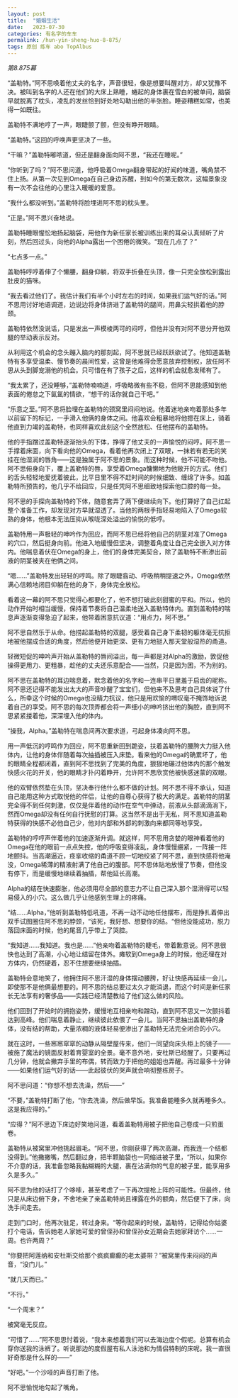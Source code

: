 ```yaml
---
layout: post
title:  "婚姻生活"
date:   2023-07-30
categories: 有名字的车车
permalink: /hun-yin-sheng-huo-8-875/
tags: 原创 练车 abo TopAlbus
---
```



<em>第8.875幕</em>


“盖勒特。”阿不思唤着他丈夫的名字，声音很轻，像是想要叫醒对方，却又犹豫不决。被叫到名字的人还在他们的大床上熟睡，蜷起的身体裹在雪白的被单间，脑袋早就脱离了枕头，凌乱的发丝恰到好处地勾勒出他的半张脸。睡姿糟糕如常，也美得一如既往。

盖勒特不满地哼了一声，眼睫颤了颤，但没有睁开眼睛。

“盖勒特。”这回的呼唤声更坚决了一些。

“干嘛？”盖勒特嘟哝道，但还是翻身面向阿不思，“我还在睡呢。”

“你听到了吗？”阿不思问道，他呼吸着Omega翻身带起的好闻的味道，嘴角禁不住上扬。从第一次见到Omega在自己身边苏醒，到如今的第无数次，这幅景象没有一次不会往他的心里注入暖暖的爱意。

“我什么都没听到。”盖勒特将脸埋进阿不思的枕头里。

“正是。”阿不思兴奋地说。

盖勒特睡眼惺忪地扬起脑袋，用他作为新任家长被训练出来的耳朵认真倾听了片刻，然后回过头，向他的Alpha露出一个困倦的微笑。“现在几点了？”

“七点多一点。”

盖勒特哼哼着伸了个懒腰，翻身仰躺，将双手折叠在头顶，像一只完全放松到露出肚皮的猫咪。

“我去看过他们了。我估计我们有半个小时左右的时间，如果我们运气好的话。”阿不思用讨好地语调道，边说边将身体挤进了盖勒特的腿间，用鼻尖轻拱着他的脖颈。

盖勒特依然没说话，只是发出一声模棱两可的闷哼，但他并没有对阿不思分开他双腿的举动表示反对。

从利用这个机会的念头蹦入脑内的那刻起，阿不思就已经跃跃欲试了。他知道盖勒特有多享受温柔、慢节奏的晨间性爱，这曾是他难得会愿意放弃控制权，放任阿不思从头到脚宠溺他的机会。只可惜在有了孩子之后，这样的机会就愈发稀有了。

“我太累了，还没睡够，”盖勒特喃喃道，呼吸略微有些不稳，但阿不思能感知到他表面的倦怠之下氤氲的情欲，“想干的话你就自己干吧。”

“乐意之至。”阿不思将脸埋在盖勒特的颈窝里闷闷地说。他着迷地亲吻着那处多年以前留下的标记，一手滑入他俩的身体之间。他喜欢会粗暴地将他摁在床上，骑着他直到力竭的盖勒特，也同样喜欢此刻这个全然放松、任他摆布的盖勒特。

他的手指蹭过盖勒特逐渐抬头的下体，挣得了他丈夫的一声愉悦的闷哼。阿不思一手撑着床面，向下看向他的Omega，看着他再次闭上了双眼，一抹若有若无的笑挂在他湿润的唇角——这是独属于阿不思的景象。而这种时候，他不可能不吻他。阿不思俯身向下，覆上盖勒特的唇，享受着Omega慵懒地为他敞开的方式。他们的舌头轻轻地爱抚着彼此，比平日里不得不赶时间的时候细致、缠绵了许多。如盖勒特所预告的，他几乎不给回应，只是任凭阿不思细致地探索他口腔的每一处。

阿不思的手探向盖勒特的下体，随意套弄了两下便继续向下。他打算好了自己扛起整个准备工作，却发现对方早就湿透了。当他的两根手指轻易地陷入了Omega软熟的身体，他根本无法压抑从喉咙深处溢出的愉悦的低哼。

盖勒特用一声极轻的呻吟作为回应，而阿不思已经将他自己的阴茎对准了Omega的穴口，然后挺身向前。他进入地缓慢但坚决，调整着角度让自己完全嵌入对方体内。他喘息着伏在Omega的身上，他们的身体完美契合，除了盖勒特不断渗出前液的阴茎被夹在他俩之间。

“嗯……”盖勒特发出轻轻的哼鸣。除了眼睫翕动、呼吸稍稍提速之外，Omega依然满心信赖地闭目仰躺在他的身下，身体完全放松。

看着这一幕的阿不思只觉得心都要化了，他不想打破此刻甜蜜的平和。所以，他的动作开始时相当缓慢，保持着节奏将自己温柔地送入盖勒特体内。直到盖勒特的喘息声逐渐变得急迫了起来，他带着困意抗议道：“用点力，阿不思。”

阿不思自然乐于从命。他捞起盖勒特的双腿，感受着自己身下柔韧的躯体毫无抗拒地被他摆成合适的角度，然后他便开始更深、更有力地挺入那天堂般湿热的甬道。

轻微短促的呻吟声开始从盖勒特的唇间溢出，每一声都是对Alpha的激励，敦促他操得更用力、更粗暴，趁他的丈夫还乐意配合——当然，只是因为困，不为别的。

阿不思在盖勒特的耳边喘息着，默念着他的名字和一连串平日里羞于启齿的昵称。阿不思还记得不能发出太大的声音吵醒了宝宝们，但他来不及思考自己具体说了什么，所幸这个时候的Omega也没精力抗议，他只是用欢愉的喟叹毫不掩饰地诉说着自己的享受。阿不思的每次顶弄都会将一声细小的呻吟挤出他的胸腔，直到阿不思紧紧搂着他，深深埋入他的体内。

“操我，Alpha。”盖勒特在喘息间再次要求道，弓起身体凑向阿不思。

用一声低沉的哼鸣作为回应，阿不思重新回到跪姿，扶着盖勒特的腰胯大力挺入他体内，让他的身体伴随着每次抽插被压入床垫。看来他的Omega的确累坏了，他的眼睛全程都闭着，直到阿不思找到了完美的角度，狠狠地碾过他体内的那个触发快感火花的开关，他的眼睛才扑闪着睁开，允许阿不思欣赏他被快感迷蒙的双眼。

他的双臂依然垫在头顶，坚决奉行他什么都不做的计划。阿不思不得不承认，知道自己能用这种方式取悦他的伴侣，让他的自尊心获得了极大的满足。盖勒特的阴茎完全得不到任何刺激，仅仅是伴着他的动作在空气中弹动，前液从头部滴滴淌下，然而Omega却没有任何自行抚慰的打算。这当然不是出于无私，阿不思知道盖勒特获得的快感不必他自己少，他对内部和外部的刺激向来都同等地享受。

盖勒特的哼哼声伴着他的加速逐渐升调。就这样，阿不思用贪婪的眼神看着他的Omega在他的眼前一点点失控，他的呼吸变得凌乱，身体慢慢绷紧，一阵接一阵地颤抖。当高潮逼近，痉挛收缩的甬道不顾一切地绞紧了阿不思，直到快感将他淹没，Omega稀薄的精液射满了他自己的腹部。阿不思体贴地放慢了节奏，但他没有停下，而是缓慢地继续着抽插，帮他延长高潮。

Alpha的结在快速膨胀，他必须用尽全部的意志力不让自己深入那个湿滑得可以轻易侵入的小穴。这么做几乎让他感到生理上的疼痛。

“结……Alpha，”他听到盖勒特低吼道，不再一动不动地任他摆布，而是挣扎着伸出双手试图圈住阿不思的脖颈，“该死，我好想、想要你的结。“但他没能成功，脱力落回床面的时候，他的尾音几乎带上了哭腔。

“我知道……我知道。我也是……”他亲吻着盖勒特的睫毛，带着歉意说。阿不思很快也达到了高潮，小心地让结留在体外。瘫软到Omega身上的时候，他还埋在对方体内，仍然硬着，忍不住想要继续抽插。

盖勒特会意地笑了，他拥住阿不思汗湿的身体摆动腰胯，好让快感再延续一会儿，即使那不是他俩最想要的。阿不思的结总要过太久才能消退，而这个时间是新任家长无法享有的奢侈品——实践已经清楚教给了他们这么做的风险。

他们回到了开始时的拥抱姿势，缓慢地互相亲吻和蹭动，直到阿不思又一次颤抖着达到高峰。他们喘息着静止，继续彼此依偎了一会儿。当阿不思抽出盖勒特的身体，没有结的帮助，大量浓稠的液体轻易便渗出了盖勒特无法完全闭合的小穴。

就在这时，一些窸窸窣窣的动静从隔壁屋传来，他们一同望向床头柜上的镜子——被施了魔法的镜面反射着育婴室的全景。毫不意外地，安杜斯已经醒了。只要再过几分钟，他就会撇弃手里的布偶，转而致力于把他的姐姐也弄醒。再过最多十分钟——如果他们运气好的话——此起彼伏的哭声就会响彻整栋房子。

阿不思问道：“你想不想去洗澡，然后——”

“不要，”盖勒特打断了他，“你去洗澡，然后做早饭。我准备能睡多久就再睡多久。这是我应得的。”

“应得？”阿不思边下床边好笑地问道，看着盖勒特用被子把他自己卷成一只煎蛋卷。

盖勒特从被窝里冲他挑起眉毛。“阿不思，你刚获得了两次高潮，而我连一个结都没得到。”他撇撇嘴，然后翻过身，把半颗脑袋也一同缩进被子里，“所以，如果你不介意的话，我准备忽略我黏糊糊的大腿，裹在沾满你的气息的被子里，能享用多久是多久。”

阿不思为他的话打了个哆嗦，甚至考虑了一下再次提枪上阵的可能性。但最终，他只是从床边俯下身，不舍地亲了亲盖勒特尚且裸露在外的额角，然后便下了床，向洗手间走去。

走到门口时，他再次驻足，转过身来。“等你起来的时候，盖勒特，记得给你姑婆打个电话，告诉她老人家她可爱的曾侄孙和曾侄孙女近期会去她家拜访个……一周。也许两周？”

“你要把阿莲纳和安杜斯交给那个疯疯癫癫的老太婆带？”被窝里传来闷闷的声音，“没门儿。”

“就几天而已。”

“不行。”

“一个周末？”

被窝毫无反应。

“可惜了……”阿不思思忖着说，“我本来想着我们可以去海边度个假呢。总算有机会穿你送我的泳裤了。听说那边的度假屋有私人泳池和为情侣特制的床呢。我一直很好奇那是什么样的——”

“好吧。”一个沙哑的声音打断了他。

阿不思愉悦地勾起了嘴角。





